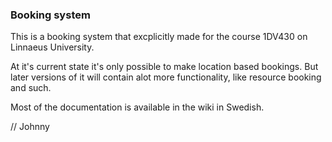 ### Booking system

This is a booking system that excplicitly made for the course 1DV430 on Linnaeus University.  
   
At it's current state it's only possible to make location based bookings. But later versions of it will 
contain alot more functionality, like resource booking and such.    
   
Most of the documentation is available in the wiki in Swedish.
   
// Johnny
